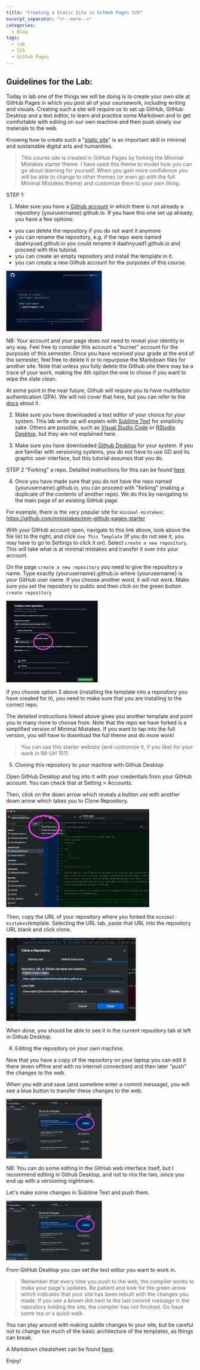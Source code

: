 ```yaml
---
title: "Creating a Static Site in GitHub Pages S25"
excerpt_separator: "<!--more-->"
categories:
  - Blog
tags:
  - lab
  - S25
  - Github Pages
---
```


## Guidelines for the Lab: 

Today in lab one of the things we will be doing is to create your own site at GitHub Pages in which you post all of your coursework, including writing and visuals. Creating such a site will require us to set up GitHub, GitHub Desktop and a text editor, to learn and practice some Markdown and to get comfortable with editing on our own machine and then push slowly our materials to the web. 

Knowing how to create such a "[static site](https://kinsta.com/knowledgebase/what-is-a-static-website/)" is an important skill in minimal and sustainable digital arts and humanities. 

> This course site is created in GitHub Pages by forking the Minimal Mistakes starter theme. I have used this theme to model how you can go about learning for yourself. When you gain more confidence you will be able to change to other themes (or even go with the full Minimal Mistakes theme) and customize them to your own liking.


STEP 1:

1.  Make sure you have a [Github account](https://github.com/signup) in which there is not already a repository {yourusername}.github.io.  If you have this one set up already, you have a few options: 

- you can delete the repository if you do not want it anymore
- you can rename the repository, e.g. if the repo were named daahnyuad.github.io you could rename it daahnyuad1.github.io and proceed with this tutorial. 
- you can create an empty repository and install the template in it. 
- you can create a new Github account for the purposes of this course. 

<img src="/assets/images/creatingacct.png" style="zoom:25%;" />

NB: Your account and your page does not need to reveal your identity in any way. Feel free to consider this account a "burner" account for the purposes of this semester. Once you have received your grade at the end of the semester, feel free to delete it or to repurpose the Markdown files for another site. Note that unless you fully delete the Github site there may be a trace of your work, making the 4th option the one to chose if you want to wipe the slate clean. 

At some point in the near future, Github will require you to have multifactor authentication (2FA). We will not cover that here, but you can refer to the [docs](https://docs.github.com/en/authentication/securing-your-account-with-two-factor-authentication-2fa/configuring-two-factor-authentication) about it. 

2.  Make sure you have downloaded a text editor of your choice for your system. This lab write up will explain with [Sublime Text](https://www.sublimetext.com/) for simplicity sake. Others are possible, such as [Visual Studio Code](https://code.visualstudio.com/) or [RStudio Desktop](https://posit.co/download/rstudio-desktop/), but they are not explained here.

3.  Make sure you have downloaded [Github Desktop](https://desktop.github.com/) for your system. If you are familiar with versioning systems, you do not have to use GD and its graphic user interface, but this tutorial assumes that you do. 
 

STEP 2  "Forking" a repo. Detailed instructions for this can be found [here](https://liamodwyer.github.io/github-pages/5-templates.html)

4.  Once you have made sure that you do not have the repo named {yourusername}.github.io, you can proceed with "forking" (making a duplicate of the contents of another repo). We do this by navigating to the main page of an existing GitHub page.

For example, there is the very popular site for `minimal-mistakes`: https://github.com/mmistakes/mm-github-pages-starter

With your GitHub account open, navigate to this link above, look above the file list to the right, and click `Use This Template` (If you do not see it, you may have to go to Settings to click it on). Select `create a new repository`. This will take what is at minimal mistakes and transfer it over into your account.

On the page `create a new repository` you need to give the repository a name. Type exactly {yourusername}.github.io where {yourusername} is your GitHub user name. If you choose another word, it will not work. Make sure you set the repository to public and then click on the green button `create repository`

<img src="/assets/images/namingrepo.png" style="zoom:25%;" />

If you choose option 3 above (installing the template into a repository you have created for it), you need to make sure that you are installing to the correct repo. 

The detailed instructions linked above gives you another template and point you to many more to choose from. Note that the repo we have forked is a simplified version of Minimal Mistakes. If you want to tap into the full version, you will have to download the full theme and do more work!

> You can use this starter website (and customize it, if you like) for your work in IM-UH 1511. 


5.   Cloning this repository to your machine with Github Desktop

Open GitHub Desktop and log into it with your credentials from your GitHub account. You can check that at Setting > Accounts. 

Then, click on the down arrow which reveals a button `add` with another down arrow which takes you to Clone Repository. 

<img src="/assets/images/clonerepo1.png" style="zoom:40%;" />

Then, copy the URL of your repository where you forked the `minimal-mistakes`template. Selecting the URL tab, paste that URL into the repository URL blank and click clone. 

<img src="/assets/images/clonerepo.png" style="zoom:60%;" />

When done, you should be able to see it in the current repository tab at left in Github Desktop. 

6.  Editing the repository on your own machine. 

Now that you have a copy of the repository on your laptop you can edit it there (even offline and with no internet connection) and then later "push" the changes to the web. 

When you edit and save (and sometime enter a commit message), you will see a blue button to transfer these changes to the web. 

<img src="/assets/images/pushing.png" style="zoom:25%;" />

NB: You can do some editing in the GitHub web interface itself, but I recommend editing in Github Desktop, and not to mix the two, since you end up with a versioning nightmare.

Let's make some changes in Sublime Text and push them. 

<img src="/assets/images/pushing.png" style="zoom:25%;" />

From GitHub Desktop you can set the text editor you want to work in. 

> Remember that every time you push to the web, the compiler works to make your page's updates.  Be patient and look for the green arrow which indicates that your site has been rebuilt with the changes you made. If you see a brown dot next to the last commit message in the repository holding the site, the compiler has not finished. Go have some tea or a quick walk. 

You can play around with making subtle changes to your site, but be careful not to change too much of the basic architecture of the templates, as things can break. 

A Markdown cheatsheet can be found [here](https://www.markdownguide.org/cheat-sheet/).

Enjoy!